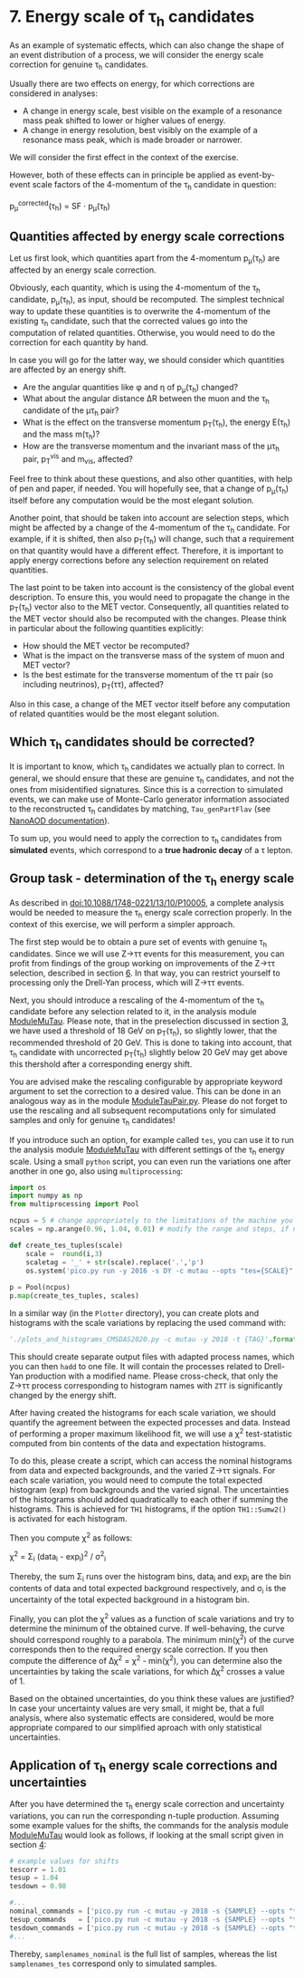 # 7. Energy scale of &tau;<sub>h</sub> candidates

As an example of systematic effects, which can also change the shape of an event distribution of a process, we will consider the energy scale
correction for genuine &tau;<sub>h</sub> candidates.

Usually there are two effects on energy, for which corrections are considered in analyses:

* A change in energy scale, best visible on the example of a resonance mass peak shifted to lower or higher values of energy.
* A change in energy resolution, best visibly on the example of a resonance mass peak, which is made broader or narrower.

We will consider the first effect in the context of the exercise.

However, both of these effects can in principle be applied as event-by-event scale factors of the 4-momentum of the &tau;<sub>h</sub> candidate in question:

p<sub>&mu;</sub><sup>corrected</sup>(&tau;<sub>h</sub>) = SF &middot; p<sub>&mu;</sub>(&tau;<sub>h</sub>)

## Quantities affected by energy scale corrections

Let us first look, which quantities apart from the 4-momentum p<sub>&mu;</sub>(&tau;<sub>h</sub>) are affected by an energy scale correction.

Obviously, each quantity, which is using the 4-momentum of the &tau;<sub>h</sub> candidate, p<sub>&mu;</sub>(&tau;<sub>h</sub>), as input, should be recomputed. The simplest
technical way to update these quantities is to overwrite the 4-momentum of the existing &tau;<sub>h</sub> candidate, such that the corrected values go into the computation of
related quantities. Otherwise, you would need to do the correction for each quantity by hand.

In case you will go for the latter way, we should consider which quantities are affected by an energy shift.

* Are the angular quantities like &phi; and &eta; of p<sub>&mu;</sub>(&tau;<sub>h</sub>) changed?
* What about the angular distance &Delta;R between the muon and the &tau;<sub>h</sub> candidate of the &mu;&tau;<sub>h</sub> pair?
* What is the effect on the transverse momentum p<sub>T</sub>(&tau;<sub>h</sub>), the energy E(&tau;<sub>h</sub>) and the mass m(&tau;<sub>h</sub>)?
* How are the transverse momentum and the invariant mass of the &mu;&tau;<sub>h</sub> pair, p<sub>T</sub><sup>vis</sup> and m<sub>vis</sub>, affected?

Feel free to think about these questions, and also other quantities, with help of pen and paper, if needed. You will hopefully see,
that a change of p<sub>&mu;</sub>(&tau;<sub>h</sub>) itself before any computation would be the most elegant solution.

Another point, that should be taken into account are selection steps, which might be affected by a change of the 4-momentum of the &tau;<sub>h</sub> candidate. For example,
if it is shifted, then also p<sub>T</sub>(&tau;<sub>h</sub>) will change, such that a requirement on that quantity would have a different effect. Therefore, it is important
to apply energy corrections before any selection requirement on related quantities.

The last point to be taken into account is the consistency of the global event description. To ensure this,
you would need to propagate the change in the p<sub>T</sub>(&tau;<sub>h</sub>) vector also to the MET vector. Consequently, all quantities related to the MET vector should
also be recomputed with the changes. Please think in particular about the following quantities explicitly:

* How should the MET vector be recomputed?
* What is the impact on the transverse mass of the system of muon and MET vector?
* Is the best estimate for the transverse momentum of the &tau;&tau; pair (so including neutrinos), p<sub>T</sub>(&tau;&tau;), affected?

Also in this case, a change of the MET vector itself before any computation of related quantities would be the most elegant solution.

## Which &tau;<sub>h</sub> candidates should be corrected?

It is important to know, which &tau;<sub>h</sub> candidates we actually plan to correct. In general, we should ensure that these are genuine &tau;<sub>h</sub> candidates,
and not the ones from misidentified signatures. Since this is a correction to simulated events, we can make use of Monte-Carlo generator information associated to the
reconstructed &tau;<sub>h</sub> candidates by matching, `Tau_genPartFlav`
(see [NanoAOD documentation](https://cms-nanoaod-integration.web.cern.ch/integration/master-106X/mc102X_doc.html)).

To sum up, you would need to apply the correction to &tau;<sub>h</sub> candidates from **simulated** events, which correspond to a **true hadronic decay** of a &tau; lepton.

## Group task - determination of the &tau;<sub>h</sub> energy scale

As described in [doi:10.1088/1748-0221/13/10/P10005](http://dx.doi.org/10.1088/1748-0221/13/10/P10005), a complete analysis would be needed to measure the 
&tau;<sub>h</sub> energy scale correction properly. In the context of this exercise, we will perform a simpler approach.

The first step would be to obtain a pure set of events with genuine &tau;<sub>h</sub> candidates. Since we will use Z&rarr;&tau;&tau; events for this measurement,
you can profit from findings of the group working on improvements of the Z&rarr;&tau;&tau; selection, described in section [6](refine_ztautau.md). In that way, you can restrict
yourself to processing only the Drell-Yan process, which will Z&rarr;&tau;&tau; events.

Next, you should introduce a rescaling of the 4-momentum of the &tau;<sub>h</sub> candidate before any selection related to it, in the analysis module
[ModuleMuTau](../../PicoProducer/python/analysis/CMSDAS2020/ModuleMuTau.py#L126). Please note, that in the preselection
discussed in section [3](preselection.md), we have used a threshold of 18 GeV on p<sub>T</sub>(&tau;<sub>h</sub>), so slightly lower, that the recommended threshold of
20 GeV. This is done to taking into account, that &tau;<sub>h</sub> candidate with uncorrected p<sub>T</sub>(&tau;<sub>h</sub>) slightly below 20 GeV may get above this
thershold after a corresponding energy shift.

You are advised make the rescaling configurable by appropriate keyword argument to set the correction to a desired value. This can be done in an analogous way as in
the module [ModuleTauPair.py](../../PicoProducer/python/analysis/ModuleTauPair.py#L35). Please do not forget to use the rescaling
and all subsequent recomputations only for simulated samples and only for genuine &tau;<sub>h</sub> candidates!

If you introduce such an option, for example called `tes`, you can use it to run the analysis module
[ModuleMuTau](../../PicoProducer/python/analysis/CMSDAS2020/ModuleMuTau.py) with different settings of the &tau;<sub>h</sub>
energy scale. Using a small `python` script, you can even run the variations one after another in one go, also using `multiprocessing`:

```python
import os
import numpy as np
from multiprocessing import Pool

ncpus = 5 # change appropriately to the limitations of the machine you are working on
scales = np.arange(0.96, 1.04, 0.01) # modify the range and steps, if needed

def create_tes_tuples(scale)
    scale =  round(i,3)
    scaletag = '_' + str(scale).replace('.','p')
    os.system('pico.py run -y 2016 -s DY -c mutau --opts "tes={SCALE}" -t {TAG} -n -1'.format(SCALE=scale,TAG=scaletag))
    
p = Pool(ncpus)
p.map(create_tes_tuples, scales)
```

In a similar way (in the `Plotter` directory), you can create plots and histograms with the scale variations by replacing the used command with:

```python
'./plots_and_histograms_CMSDAS2020.py -c mutau -y 2018 -t {TAG}'.format(TAG=scaletag)
```

This should create separate output files with adapted process names, which you can then `hadd` to one file. It will contain the processes related to Drell-Yan production
with a modified name. Please cross-check, that only the Z&rarr;&tau;&tau; process corresponding to histogram names with `ZTT` is significantly changed by the energy shift.

After having created the histograms for each scale variation, we should quantify the agreement between the expected processes and data. Instead of performing
a proper maximum likelihood fit, we will use a &chi;<sup>2</sup> test-statistic computed from bin contents of the data and expectation histograms.

To do this, please create a script, which can access the nominal histograms from data and expected backgrounds, and the varied Z&rarr;&tau;&tau; signals.
For each scale variation, you would need to compute the total expected histogram (exp) from backgrounds and the varied signal. The uncertainties of the histograms should
added quadratically to each other if summing the histograms. This is achieved for `TH1` histograms, if the option `TH1::Sumw2()` is activated for each histogram.

Then you compute &chi;<sup>2</sup> as follows:

&chi;<sup>2</sup> = &Sigma;<sub>i</sub> (data<sub>i</sub> - exp<sub>i</sub>)<sup>2</sup> / &sigma;<sup>2</sup><sub>i</sub>
 
Thereby, the sum &Sigma;<sub>i</sub> runs over the histogram bins, data<sub>i</sub> and exp<sub>i</sub> are the bin contents of data and total expected background
respectively, and &sigma;<sub>i</sub> is the uncertainty of the total expected background in a histogram bin.

Finally, you can plot the &chi;<sup>2</sup> values as a function of scale variations and try to determine the minimum of the obtained curve. If well-behaving,
the curve should correspond roughly to a parabola. The minimum min(&chi;<sup>2</sup>) of the curve corresponds then to the required energy scale correction.
If you then compute the difference of &Delta;&chi;<sup>2</sup> = &chi;<sup>2</sup> - min(&chi;<sup>2</sup>), you can determine also the uncertainties by
taking the scale variations, for which &Delta;&chi;<sup>2</sup> crosses a value of 1.

Based on the obtained uncertainties, do you think these values are justified? In case your uncertainty values are very small, it might be, that a full analysis, where
also systematic effects are considered, would be more appropriate compared to our simplified aproach with only statistical uncertainties.

## Application of &tau;<sub>h</sub> energy scale corrections and uncertainties

After you have determined the &tau;<sub>h</sub> energy scale correction and uncertainty variations, you can run the corresponding n-tuple production.
Assuming some example values for the shifts, the commands for the analysis module [ModuleMuTau](../../PicoProducer/python/analysis/CMSDAS2020/ModuleMuTau.py)
would look as follows, if looking at the small script given in section [4](flat_n-tuples.md#alternative-parallel-processing-with-a-script):
 
```python
# example values for shifts
tescorr = 1.01
tesup = 1.04
tesdown = 0.98

#...
nominal_commands = ['pico.py run -c mutau -y 2018 -s {SAMPLE} --opts "tes={TES}" -n -1'.format(SAMPLE=s,TES=tescorr) for s in samplenames_nominal]
tesup_commands   = ['pico.py run -c mutau -y 2018 -s {SAMPLE} --opts "tes={TES}" --tag _tauh_esUp -n -1'.format(SAMPLE=s,TES=tesup) for s in samplenames_tes]
tesdown_commands = ['pico.py run -c mutau -y 2018 -s {SAMPLE} --opts "tes={TES}" --tag _tauh_esDown -n -1'.format(SAMPLE=s,TES=tesdown) for s in samplenames_tes]
#...
```

Thereby, `samplenames_nominal` is the full list of samples, whereas the list `samplenames_tes` correspond only to simulated samples.

